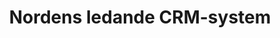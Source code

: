 ---
templateKey: 'homepage'
title: 'Nordens ledande CRM-system'
heading: Välkommen till Lime CRM
description: Inget Lime CRM är det andra likt. Vi anpassar systemet, så att det passar just ditt
            bolags vardag och behov. Det är 100 % flexibelt och kan integreras med det mesta.
            Tror du oss inte? Vi visar dig gärna.
---